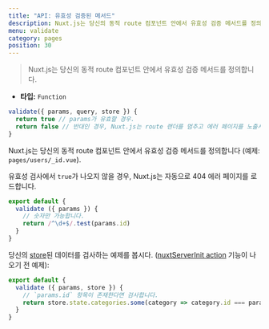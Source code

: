```yaml
---
title: "API: 유효성 검증된 메서드"
description: Nuxt.js는 당신의 동적 route 컴포넌트 안에서 유효성 검증 메서드를 정의합니다.
menu: validate
category: pages
position: 30
---
```


> Nuxt.js는 당신의 동적 route 컴포넌트 안에서 유효성 검증 메서드를 정의합니다.

- **타입:** `Function`

```js
validate({ params, query, store }) {
  return true // params가 유효할 경우.
  return false // 반대인 경우, Nuxt.js는 route 랜더를 멈추고 에러 페이지를 노출시킬 것입니다.
}
```

Nuxt.js는 당신의 동적 route 컴포넌트 안에서 유효성 검증 메서드를 정의합니다 (예제: `pages/users/_id.vue`).

유효성 검사에서 `true`가 나오지 않을 경우, Nuxt.js는 자동으로 404 에러 페이지를 로드합니다.

```js
export default {
  validate ({ params }) {
    // 숫자만 가능합니다.
    return /^\d+$/.test(params.id)
  }
}
```

당신의 [store](/guide/vuex-store)된 데이터를 검사하는 예제를 봅시다. ([nuxtServerInit action](/guide/vuex-store#the-nuxtserverinit-action) 기능이 나오기 전 예제):

```js
export default {
  validate ({ params, store }) {
    // `params.id` 항목이 존재한다면 검사합니다.
    return store.state.categories.some(category => category.id === params.id)
  }
}
```
